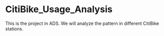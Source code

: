 # CitiBike_Usage_Analysis
This is the project in ADS. We will analyze the pattern in different CitiBike stations.

